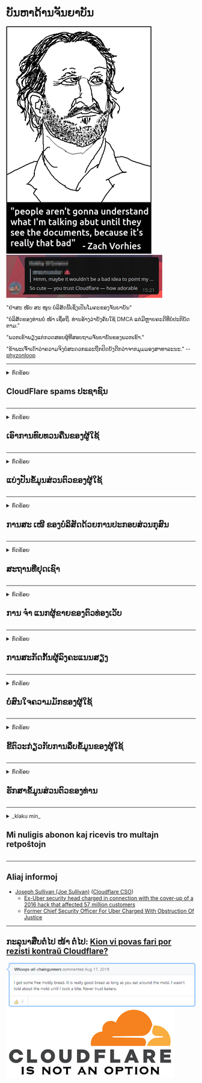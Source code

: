 # ບັນຫາດ້ານຈັນຍາບັນ

![](../image/itsreallythatbad.jpg)
![](../image/telegram/c81238387627b4bfd3dcd60f56d41626.jpg)

"ຢ່າສະ ໜັບ ສະ ໜູນ ບໍລິສັດນີ້ເຊິ່ງເປັນໂມຄະຂອງຈັນຍາບັນ"

"ບໍລິສັດຂອງທ່ານບໍ່ ໜ້າ ເຊື່ອຖື. ທ່ານອ້າງວ່າບັງຄັບໃຊ້ DMCA ແຕ່ມີຫຼາຍຄະດີທີ່ບໍ່ປະຕິບັດຕາມ."

"ພວກເຂົາພຽງແຕ່ກວດສອບຜູ້ທີ່ສອບຖາມຈັນຍາບັນຂອງພວກເຂົາ."

"ຂ້າພະເຈົ້າເດົາວ່າຄວາມຈິງບໍ່ສະດວກແລະຖືກປິດບັງດີກວ່າຈາກມຸມມອງສາທາລະນະ."  -- [phyzonloop](https://twitter.com/phyzonloop)


---


<details>
<summary>ກົດຂ້ອຍ

## CloudFlare spams ປະຊາຊົນ
</summary>


Cloudflare ກຳ ລັງສົ່ງອີເມວສະແປມໃຫ້ຜູ້ໃຊ້ທີ່ບໍ່ແມ່ນ Cloudflare.

- ສົ່ງອີເມວຫາຜູ້ຈອງທີ່ໄດ້ເລືອກເຂົ້າໃຊ້ເທົ່ານັ້ນ
- ເມື່ອຜູ້ໃຊ້ເວົ້າວ່າ "ຢຸດ", ຫຼັງຈາກນັ້ນຢຸດສົ່ງອີເມວ

ມັນງ່າຍດາຍແທ້ໆ. ແຕ່ Cloudflare ບໍ່ສົນໃຈ.
Cloudflare ກ່າວວ່າການໃຊ້ບໍລິການຂອງພວກເຂົາສາມາດຢຸດຜູ້ spammers ຫຼືຜູ້ໂຈມຕີທັງ ໝົດ.
ພວກເຮົາສາມາດຢຸດ Cloudflare ໄດ້ແນວໃດໂດຍບໍ່ຕ້ອງໃຊ້ Cloudflare?


| 🖼 | 🖼 |
| --- | --- |
| ![](../image/cfspam01.jpg) | ![](../image/cfspam03.jpg) |
| ![](../image/cfspam02.jpg) | ![](../image/cfspambrittany.jpg)<br>![](../image/cfspamtwtr.jpg) |

</details>

---

<details>
<summary>ກົດຂ້ອຍ

## ເອົາການທົບທວນຄືນຂອງຜູ້ໃຊ້
</summary>


Cloudflare censor ການທົບທວນທາງລົບ.
ຖ້າທ່ານໂພສຂໍ້ຄວາມຕ້ານ Cloudflare ໃນ Twitter, ທ່ານຈະມີໂອກາດໄດ້ຮັບ ຄຳ ຕອບຈາກພະນັກງານ Cloudflare ດ້ວຍຂໍ້ຄວາມ "ບໍ່, ມັນບໍ່ແມ່ນ".
ຖ້າທ່ານຂຽນການທົບທວນທາງລົບໃນເວັບໄຊທ໌ທົບທວນໃດກໍ່ຕາມ, ພວກເຂົາຈະພະຍາຍາມ censor ມັນ.


| 🖼 | 🖼 |
| --- | --- |
| ![](../image/cfcenrev_01.jpg)<br>![](../image/cfcenrev_02.jpg) | ![](../image/cfcenrev_03.jpg) |

</details>

---

<details>
<summary>ກົດຂ້ອຍ

## ແບ່ງປັນຂໍ້ມູນສ່ວນຕົວຂອງຜູ້ໃຊ້
</summary>


Cloudflare ມີປັນຫາລົບກວນຢ່າງໃຫຍ່ຫຼວງ.
Cloudflare ແບ່ງປັນຂໍ້ມູນສ່ວນຕົວຂອງຜູ້ທີ່ຈົ່ມກ່ຽວກັບເວັບໄຊທ໌ທີ່ເປັນເຈົ້າພາບ.
ບາງຄັ້ງພວກເຂົາຂໍໃຫ້ທ່ານໃຫ້ເອົາບັດປະ ຈຳ ຕົວຂອງທ່ານ.
ຖ້າທ່ານບໍ່ຕ້ອງການກໍ່ກວນ, ໂຈມຕີ, ດັດແປງຫຼືຂ້າ, ທ່ານຈະຢູ່ຫ່າງໄກຈາກເວັບໄຊທ໌ Cloudflared.


| 🖼 | 🖼 |
| --- | --- |
| ![](../image/cfdox_what.jpg) | ![](../image/cfdox_swat.jpg) |
| ![](../image/cfdox_kill.jpg) | ![](../image/cfdox_threat.jpg) |
| ![](../image/cfdox_dox.jpg) | ![](../image/cfdox_ex1.jpg)<br>![](../image/cfdox_ex2.jpg) |

</details>

---

<details>
<summary>ກົດຂ້ອຍ

## ການສະ ເໜີ ຂອງບໍລິສັດດ້ວຍການປະກອບສ່ວນກຸສົນ
</summary>


CloudFlare ກຳ ລັງຂໍການປະກອບສ່ວນເພື່ອການກຸສົນ.
ມັນເປັນຕາຢ້ານຫລາຍທີ່ບໍລິສັດອາເມລິກາຈະຂໍຄວາມໃຈບຸນຮ່ວມກັບອົງການທີ່ບໍ່ຫວັງຜົນ ກຳ ໄລທີ່ມີສາເຫດທີ່ດີ.
ຖ້າທ່ານມັກການກີດຂວາງຄົນອື່ນຫລືເສຍເວລາຂອງຄົນອື່ນ, ທ່ານອາດຈະຕ້ອງການສັ່ງຊື້ pizza ບາງຢ່າງ ສຳ ລັບພະນັກງານ Cloudflare.


![](../image/cfdonate.jpg)

</details>

---

<details>
<summary>ກົດຂ້ອຍ

## ສະຖານທີ່ຢຸດເຊົາ
</summary>


ເຈົ້າຈະເຮັດແນວໃດຖ້າເວັບໄຊທ໌້ຂອງເຈົ້າລຸດລົງຢ່າງກະທັນຫັນ?
ມີລາຍງານວ່າ Cloudflare ກຳ ລັງລຶບການຕັ້ງຄ່າຫລືຢຸດບໍລິການຂອງຜູ້ໃຊ້ໂດຍບໍ່ມີການແຈ້ງເຕືອນໃດໆ, ຢ່າງງຽບໆ.
ພວກເຮົາແນະ ນຳ ໃຫ້ທ່ານຊອກຫາຜູ້ໃຫ້ບໍລິການທີ່ດີກວ່າ.

![](../image/cftmnt.jpg)

</details>

---

<details>
<summary>ກົດຂ້ອຍ

## ການ ຈຳ ແນກຜູ້ຂາຍຂອງຕົວທ່ອງເວັບ
</summary>


CloudFlare ໃຫ້ການຮັກສາບຸລິມະສິດແກ່ຜູ້ທີ່ໃຊ້ Firefox ໃນຂະນະທີ່ໃຫ້ການຮັກສາ hostile ກັບຜູ້ໃຊ້ທີ່ບໍ່ແມ່ນ Tor-Browser ຜ່ານ Tor.
ຜູ້ໃຊ້ Tor ຂອງຜູ້ທີ່ປະຕິເສດຢ່າງຖືກຕ້ອງທີ່ຈະໃຊ້ javascript ທີ່ບໍ່ແມ່ນຟຣີກໍ່ໄດ້ຮັບການປິ່ນປົວທີ່ເປັນສັດຕູ.
ຄວາມບໍ່ສະ ເໝີ ພາບໃນການເຂົ້າເຖິງນີ້ແມ່ນການລ່ວງລະເມີດຄວາມເປັນກາງຂອງເຄືອຂ່າຍແລະການສວຍໃຊ້ ອຳ ນາດ.

![](../image/browdifftbcx.gif)

- ຊ້າຍ: Tor Browser, ຂວາ: Chrome. ທີ່ຢູ່ IP ດຽວກັນ.

![](../image/browserdiff.jpg)

- ຊ້າຍ: Tor Browser Javascript ພິການ, ຄຸກກີເປີດໃຊ້ງານ
- ສິດ: Chrome Javascript ເປີດໃຊ້ງານ, ຄຸກກີຖືກພິການ

![](../image/cfsiryoublocked.jpg)

- QuteBrowser (ໂປຣແກຣມທ່ອງເວັບນ້ອຍໆ) ໂດຍບໍ່ຕ້ອງໃຊ້ Tor (Clearnet IP)

| ***Browser*** | ***ເຂົ້າເຖິງການຮັກສາ*** |
| --- | --- |
| Tor Browser (ເປີດໃຊ້ Javascript) | ການເຂົ້າເຖິງອະນຸຍາດ |
| Firefox (ເປີດໃຊ້ Javascript) | ການເຂົ້າເຖິງທີ່ເຊື່ອມໂຊມ |
| Chromium (ເປີດໃຊ້ Javascript) | ການເຂົ້າເຖິງທີ່ເຊື່ອມໂຊມ |
| Chromium or Firefox (Javascript ຖືກປິດໃຊ້ງານ) | ປະ​ຕິ​ເສດ​ການ​ເຂົ້າ​ເຖິງ |
| Chromium or Firefox (ຄຸກກີຖືກພິການ) | ປະ​ຕິ​ເສດ​ການ​ເຂົ້າ​ເຖິງ |
| QuteBrowser | ປະ​ຕິ​ເສດ​ການ​ເຂົ້າ​ເຖິງ |
| lynx | ປະ​ຕິ​ເສດ​ການ​ເຂົ້າ​ເຖິງ |
| w3m | ປະ​ຕິ​ເສດ​ການ​ເຂົ້າ​ເຖິງ |
| wget | ປະ​ຕິ​ເສດ​ການ​ເຂົ້າ​ເຖິງ |


ເປັນຫຍັງບໍ່ໃຊ້ປຸ່ມ Audio ເພື່ອແກ້ໄຂສິ່ງທ້າທາຍທີ່ງ່າຍ?

ແມ່ນແລ້ວ, ມັນມີປຸ່ມສຽງ, ແຕ່ມັນຈະບໍ່ເຮັດວຽກກັບ Tor ຕະຫຼອດເວລາ.
ທ່ານຈະໄດ້ຮັບຂໍ້ຄວາມນີ້ເມື່ອທ່ານກົດມັນ:

```
ລອງ ໃໝ່ ພາຍຫຼັງ
ຄອມພິວເຕີຫລືເຄືອຂ່າຍຂອງທ່ານອາດຈະຖືກສົ່ງແບບສອບຖາມແບບອັດຕະໂນມັດ.
ເພື່ອປົກປ້ອງຜູ້ໃຊ້ຂອງພວກເຮົາ, ພວກເຮົາບໍ່ສາມາດ ດຳ ເນີນການ ຄຳ ຮ້ອງຂໍຂອງທ່ານດຽວນີ້.
ສຳ ລັບລາຍລະອຽດເພີ່ມເຕີມເຂົ້າເບິ່ງ ໜ້າ ຊ່ວຍເຫຼືອຂອງພວກເຮົາ
```

</details>

---

<details>
<summary>ກົດຂ້ອຍ

## ການສະກັດກັ້ນຜູ້ລົງຄະແນນສຽງ
</summary>


ຜູ້ມີສິດເລືອກຕັ້ງໃນລັດຕ່າງໆຂອງສະຫະລັດອາເມລິກາລົງທະບຽນລົງຄະແນນສຽງໃນທີ່ສຸດຜ່ານເວບໄຊທ໌ຂອງເລຂາທິການລັດຢູ່ໃນລັດທີ່ຢູ່ອາໄສຂອງພວກເຂົາ.
ຫ້ອງການເລຂານຸການຂອງລັດທີ່ຄວບຄຸມໂດຍພັກ Republican ເຂົ້າຮ່ວມໃນການສະກັດກັ້ນຜູ້ລົງຄະແນນສຽງໂດຍການສົ່ງຕໍ່ເວັບໄຊທ໌ຂອງເລຂາທິການລັດຜ່ານ Cloudflare.
ການປະຕິບັດຕໍ່ຜູ້ໃຊ້ Torfl ຂອງ hostile ຂອງ Cloudflare, ຕຳ ແໜ່ງ MITM ຂອງມັນເປັນຈຸດສູນກາງທົ່ວໂລກຂອງການເຝົ້າລະວັງ, ແລະບົດບາດທີ່ເສີຍຫາຍຂອງມັນໂດຍລວມເຮັດໃຫ້ຜູ້ມີສິດເລືອກຕັ້ງມີຄວາມລັງເລໃຈທີ່ຈະລົງທະບຽນ.
ເສລີພາບໂດຍສະເພາະມີແນວໂນ້ມທີ່ຈະຮັບເອົາຄວາມເປັນສ່ວນຕົວ.
ແບບຟອມລົງທະບຽນຜູ້ລົງຄະແນນສຽງລວບລວມຂໍ້ມູນທີ່ລະອຽດກ່ຽວກັບການຢັ່ງຫາງສຽງທາງດ້ານການເມືອງຂອງຜູ້ລົງຄະແນນ, ທີ່ຢູ່ທາງດ້ານຮ່າງກາຍສ່ວນຕົວ, ເລກປະກັນສັງຄົມແລະວັນເດືອນປີເກີດ.
ລັດສ່ວນໃຫຍ່ພຽງແຕ່ສ້າງຂໍ້ມູນຍ່ອຍນັ້ນອອກສູ່ສາທາລະນະ, ແຕ່ Cloudflare ເຫັນຂໍ້ມູນທັງ ໝົດ ນັ້ນເມື່ອມີຄົນລົງທະບຽນ.

ໃຫ້ສັງເກດວ່າການລົງທະບຽນເຈ້ຍບໍ່ຫລີກລ້ຽງ Cloudflare ເພາະວ່າພະນັກງານລັດຖະກອນພະນັກງານເຂົ້າຂໍ້ມູນລັດຖະບານອາດຈະໃຊ້ເວບໄຊທ໌ Cloudflare ເພື່ອປ້ອນຂໍ້ມູນ.

| 🖼 | 🖼 |
| --- | --- |
| ![](../image/cfvotm_01.jpg) | ![](../image/cfvotm_02.jpg) |

- Change.org ແມ່ນເວັບໄຊທ໌ທີ່ມີຊື່ສຽງ ສຳ ລັບການລວບລວມຄະແນນສຽງແລະ ດຳ ເນີນການ.
“ປະຊາຊົນຢູ່ທຸກແຫ່ງຫົນ ກຳ ລັງເລີ່ມຕົ້ນຂະບວນການ, ປຸກລະດົມຜູ້ສະ ໜັບ ສະ ໜູນ, ແລະເຮັດວຽກຮ່ວມກັບຜູ້ຕັດສິນໃຈຂັບເຄື່ອນການແກ້ໄຂບັນຫາ.”
ແຕ່ໂຊກບໍ່ດີ, ຫຼາຍໆຄົນບໍ່ສາມາດເບິ່ງ change.org ໄດ້ທັງ ໝົດ ຍ້ອນການກັ່ນຕອງຂອງ Cloudflare.
ພວກເຂົາຖືກກີດຂວາງບໍ່ໃຫ້ເຊັນໃບຮ້ອງຟ້ອງ, ດັ່ງນັ້ນຈຶ່ງຍົກເວັ້ນພວກເຂົາຈາກຂະບວນການປະຊາທິປະໄຕ.
ການ ນຳ ໃຊ້ແພລະຕະຟອມອື່ນທີ່ບໍ່ມີຮູບແບບອື່ນເຊັ່ນ OpenPetition ຊ່ວຍແກ້ໄຂບັນຫາ.

| 🖼 | 🖼 |
| --- | --- |
| ![](../image/changeorgasn.jpg) | ![](../image/changeorgtor.jpg) |

- "Athenian Project" ຂອງ Cloudflare ໃຫ້ການປົກປ້ອງລະດັບວິສາຫະກິດໂດຍບໍ່ເສຍຄ່າຕໍ່ເວບໄຊທ໌ການເລືອກຕັ້ງຂອງລັດແລະທ້ອງຖິ່ນ.
ພວກເຂົາເຈົ້າກ່າວວ່າ "ຜູ້ມີສິດເລືອກຕັ້ງຂອງພວກເຂົາສາມາດເຂົ້າເບິ່ງຂໍ້ມູນການເລືອກຕັ້ງແລະການລົງທະບຽນຜູ້ລົງຄະແນນສຽງ" ແຕ່ວ່ານີ້ແມ່ນການຂີ້ຕົວະເພາະວ່າປະຊາຊົນຫຼາຍຄົນບໍ່ສາມາດເຂົ້າເບິ່ງເວັບໄຊທ໌້ໄດ້ເລີຍ.

</details>

---

<details>
<summary>ກົດຂ້ອຍ

## ບໍ່ສົນໃຈຄວາມມັກຂອງຜູ້ໃຊ້
</summary>


ຖ້າທ່ານເລືອກອອກຈາກບາງສິ່ງບາງຢ່າງ, ທ່ານຄາດຫວັງວ່າທ່ານຈະບໍ່ໄດ້ຮັບອີເມວກ່ຽວກັບມັນ.
Cloudflare ບໍ່ສົນໃຈຄວາມມັກຂອງຜູ້ໃຊ້ແລະແບ່ງປັນຂໍ້ມູນກັບບໍລິສັດຂອງພາກສ່ວນທີສາມໂດຍບໍ່ໄດ້ຮັບຄວາມເຫັນດີຈາກລູກຄ້າ.
ຖ້າທ່ານ ກຳ ລັງໃຊ້ແຜນການຟຣີຂອງພວກເຂົາ, ບາງຄັ້ງພວກເຂົາສົ່ງອີເມວຫາທ່ານທີ່ຮ້ອງຂໍໃຫ້ຊື້ການສະ ໝັກ ເປັນລາຍເດືອນ.

![](../image/cfviopl_tp.jpg)

</details>

---

<details>
<summary>ກົດຂ້ອຍ

## ຂີ້ຕົວະກ່ຽວກັບການລຶບຂໍ້ມູນຂອງຜູ້ໃຊ້
</summary>


ອີງຕາມບລັອກຂອງລູກຄ້າທີ່ໃຊ້ cloudflare ນີ້, Cloudflare ກຳ ລັງນອນຢູ່ໃນການລຶບບັນຊີ.
ດຽວນີ້, ມີຫລາຍບໍລິສັດເກັບຮັກສາຂໍ້ມູນຂອງທ່ານຫຼັງຈາກທີ່ທ່ານໄດ້ປິດຫລືລຶບບັນຊີຂອງທ່ານແລ້ວ.
ບໍລິສັດທີ່ດີສ່ວນໃຫຍ່ເວົ້າກ່ຽວກັບມັນຢູ່ໃນນະໂຍບາຍຄວາມເປັນສ່ວນຕົວຂອງພວກເຂົາ.
Cloudflare? ບໍ່.

```
2019-08-05 CloudFlare ໄດ້ສົ່ງການຢືນຢັນໃຫ້ຂ້ອຍວ່າພວກເຂົາໄດ້ລຶບບັນຊີຂອງຂ້ອຍອອກ.
2019-10-02 ຂ້ອຍໄດ້ຮັບອີເມວຈາກ CloudFlare "ເພາະວ່າຂ້ອຍເປັນລູກຄ້າ"
```

Cloudflare ບໍ່ຮູ້ກ່ຽວກັບ ຄຳ ວ່າ "ເອົາອອກ".
ຖ້າມັນຖືກເອົາອອກແທ້ໆ, ເປັນຫຍັງລູກຄ້າເກົ່າຄົນນີ້ຈຶ່ງມີອີເມວ?
ທ່ານຍັງໄດ້ກ່າວເຖິງນະໂຍບາຍຄວາມເປັນສ່ວນຕົວຂອງ Cloudflare ບໍ່ໄດ້ກ່າວເຖິງມັນ.

```
ນະໂຍບາຍຄວາມເປັນສ່ວນຕົວ ໃໝ່ ຂອງພວກເຂົາບໍ່ໄດ້ກ່າວເຖິງການເກັບຂໍ້ມູນເປັນເວລາ ໜຶ່ງ ປີ.
```

![](../image/cfviopl_notdel.jpg)

ທ່ານສາມາດໄວ້ໃຈ Cloudflare ໄດ້ແນວໃດຖ້ານະໂຍບາຍຄວາມເປັນສ່ວນຕົວຂອງພວກເຂົາແມ່ນ LIE?

</details>

---

<details>
<summary>ກົດຂ້ອຍ

## ຮັກສາຂໍ້ມູນສ່ວນຕົວຂອງທ່ານ
</summary>


ການລຶບບັນຊີ Cloudflare ແມ່ນລະດັບທີ່ຍາກ.

```
ຍື່ນປີ້ສະ ໜັບ ສະ ໜູນ ໂດຍໃຊ້ປະເພດ "ບັນຊີ",
ແລະຮ້ອງຂໍການລຶບບັນຊີຢູ່ໃນ ໜ່ວຍ ຂໍ້ຄວາມ.
ທ່ານຕ້ອງບໍ່ມີໂດເມນຫລືບັດເຄດິດຕິດຢູ່ໃນບັນຊີຂອງທ່ານກ່ອນທີ່ຈະຂໍລຶບ.
```

ທ່ານຈະໄດ້ຮັບອີເມວຢືນຢັນນີ້.

![](../image/cf_deleteandkeep.jpg)

"ພວກເຮົາໄດ້ເລີ່ມ ດຳ ເນີນການ ຄຳ ຮ້ອງຂໍການລຶບຂອງທ່ານແລ້ວ" ແຕ່ "ພວກເຮົາຈະສືບຕໍ່ເກັບຮັກສາຂໍ້ມູນສ່ວນຕົວຂອງທ່ານ".

ທ່ານສາມາດ "ໄວ້ວາງໃຈ" ນີ້ໄດ້ບໍ?

</details>

---

<details>
<summary>_klaku min_

## Mi nuligis abonon kaj ricevis tro multajn retpoŝtojn
</summary>


La uzanto nuligis sian 'Cloudflare stream' abonon kaj li ricevas retpoŝtajn memorigilojn ĉiutage por rememorigi lin pri nuligita abono.
Ne estas malaprobita butono. Kiel vi ĉesas ĉi tiun frenezon?

![](../image/barrageemailcancelsubscription.jpg)

Cloudflare diris al ĉi tiu uzanto kontakti subtenteamo kaj peti ĉiujn viajn enhavojn forigi.

- [t](https://web.archive.org/web/20210412165334/https://twitter.com/JohnHaldson/status/1381651569247088650)

</details>

---

## Aliaj informoj

- [Joseph Sullivan (Joe Sullivan)](../cloudflare_inc/cloudflare_members.md) ([Cloudflare CSO](https://twitter.com/eastdakota/status/1296522269313785862))
  - [Ex-Uber security head charged in connection with the cover-up of a 2016 hack that affected 57 million customers](https://www.businessinsider.com/uber-data-hack-security-head-joe-sullivan-charged-cover-up-2020-8)
  - [Former Chief Security Officer For Uber Charged With Obstruction Of Justice](https://www.justice.gov/usao-ndca/pr/former-chief-security-officer-uber-charged-obstruction-justice)


---

## ກະລຸນາສືບຕໍ່ໄປ ໜ້າ ຕໍ່ໄປ:   [Kion vi povas fari por rezisti kontraŭ Cloudflare?](lo.action.md)

![](../image/freemoldybread.jpg)
![](../image/cfisnotanoption.jpg)
